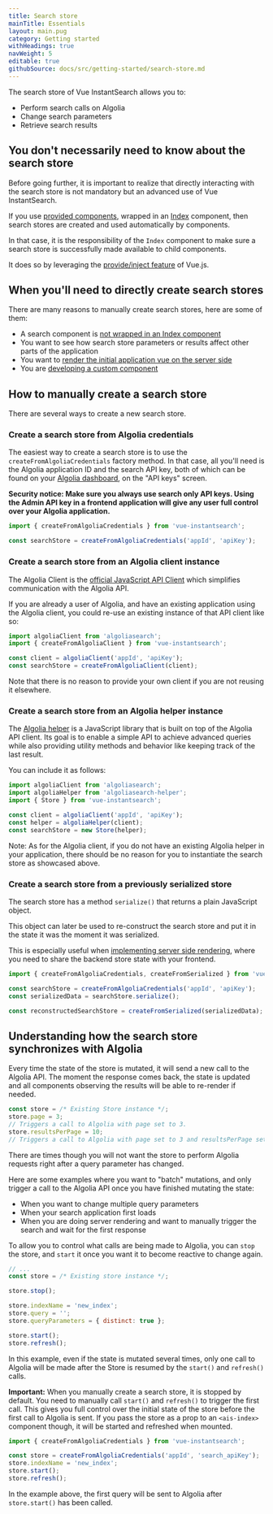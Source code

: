```yaml
---
title: Search store
mainTitle: Essentials
layout: main.pug
category: Getting started
withHeadings: true
navWeight: 5
editable: true
githubSource: docs/src/getting-started/search-store.md
---
```


The search store of Vue InstantSearch allows you to:

- Perform search calls on Algolia
- Change search parameters
- Retrieve search results

## You don't necessarily need to know about the search store

Before going further, it is important to realize that directly interacting with the search store is not mandatory but an advanced use of Vue InstantSearch.

If you use [provided components](getting-started/using-components.html), wrapped in an [Index](components/index.html) component, then search stores are created and used automatically by components.

In that case, it is the responsibility of the `Index` component to make sure a search store is successfully made available to child components.

It does so by leveraging the [provide/inject feature](https://vuejs.org/v2/api/#provide-inject) of Vue.js.

## When you'll need to directly create search stores

There are many reasons to manually create search stores, here are some of them:

- A search component is [not wrapped in an Index component](components.md#manually-inject-the-search-store-into-components)
- You want to see how search store parameters or results affect other parts of the application
- You want to [render the initial application vue on the server side](advanced/server-side-rendering.html)
- You are [developing a custom component](getting-started/custom-components.html)

## How to manually create a search store

There are several ways to create a new search store.

### Create a search store from Algolia credentials

The easiest way to create a search store is to use the `createFromAlgoliaCredentials` factory method. In that case, all you'll need is the Algolia application ID and the search API key, both of which can be found on your [Algolia dashboard](https://www.algolia.com/dashboard), on the "API keys" screen.

**Security notice: Make sure you always use search only API keys. Using the Admin API key in a frontend application will give any user full control over your Algolia application.**

```javascript
import { createFromAlgoliaCredentials } from 'vue-instantsearch';

const searchStore = createFromAlgoliaCredentials('appId', 'apiKey');
```

### Create a search store from an Algolia client instance

The Algolia Client is the [official JavaScript API Client](https://github.com/algolia/algoliasearch-client-javascript) which simplifies communication with the Algolia API.

If you are already a user of Algolia, and have an existing application using the Algolia client, you could re-use an existing instance of that API client like so:

```javascript
import algoliaClient from 'algoliasearch';
import { createFromAlgoliaClient } from 'vue-instantsearch';

const client = algoliaClient('appId', 'apiKey');
const searchStore = createFromAlgoliaClient(client);
```

Note that there is no reason to provide your own client if you are not reusing it elsewhere.

### Create a search store from an Algolia helper instance

The [Algolia helper](https://github.com/algolia/algoliasearch-helper-js) is a JavaScript library that is built on top of the Algolia API client. Its goal is to enable a simple API to achieve advanced queries while also providing utility methods and behavior like keeping track of the last result.

You can include it as follows:

```javascript
import algoliaClient from 'algoliasearch';
import algoliaHelper from 'algoliasearch-helper';
import { Store } from 'vue-instantsearch';

const client = algoliaClient('appId', 'apiKey');
const helper = algoliaHelper(client);
const searchStore = new Store(helper);
```

Note: As for the Algolia client, if you do not have an existing Algolia helper in your application, there should be no reason for you to instantiate the search store as showcased above.

### Create a search store from a previously serialized store

The search store has a method `serialize()` that returns a plain JavaScript object.

This object can later be used to re-construct the search store and put it in the state it was the moment it was serialized.

This is especially useful when [implementing server side rendering](advanced/server-side-rendering.html), where you need to share the backend store state with your frontend.

```javascript
import { createFromAlgoliaCredentials, createFromSerialized } from 'vue-instantsearch';

const searchStore = createFromAlgoliaCredentials('appId', 'apiKey');
const serializedData = searchStore.serialize();

const reconstructedSearchStore = createFromSerialized(serializedData);
```

## Understanding how the search store synchronizes with Algolia

Every time the state of the store is mutated, it will send a new call to the Algolia API.
The moment the response comes back, the state is updated and all components observing the results will be able to re-render if needed.

```javascript
const store = /* Existing Store instance */;
store.page = 3;
// Triggers a call to Algolia with page set to 3.
store.resultsPerPage = 10;
// Triggers a call to Algolia with page set to 3 and resultsPerPage set to 10.
```

There are times though you will not want the store to perform Algolia requests right after a query parameter has changed.

Here are some examples where you want to "batch" mutations, and only trigger a call to the Algolia API once you have finished mutating the state:

- When you want to change multiple query parameters
- When your search application first loads
- When you are doing server rendering and want to manually trigger the search and wait for the first response

To allow you to control what calls are being made to Algolia, you can `stop` the store, and `start` it once you want it to become reactive to change again.

```javascript
// ...
const store = /* Existing store instance */;

store.stop();

store.indexName = 'new_index';
store.query = '';
store.queryParameters = { distinct: true };

store.start();
store.refresh();
```

In this example, even if the state is mutated several times, only one call to Algolia will be made after the Store is resumed by the `start()` and `refresh()` calls.

**Important:** When you manually create a search store, it is stopped by default. You need to manually call `start()` and `refresh()` to trigger the first call. This gives you full control over the initial state of the store before the first call to Algolia is sent.
If you pass the store as a prop to an `<ais-index>` component though, it will be started and refreshed when mounted.

```javascript
import { createFromAlgoliaCredentials } from 'vue-instantsearch';

const store = createFromAlgoliaCredentials('appId', 'search_apiKey');
store.indexName = 'new_index';
store.start();
store.refresh();
```

In the example above, the first query will be sent to Algolia after `store.start()` has been called.
